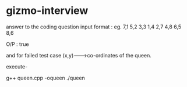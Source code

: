 # gizmo-interview
answer to the coding question
input format :
eg.
7,1
5,2
3,3
1,4
2,7
4,8
6,5
8,6

O/P :
true

and for failed test case 
(x,y)--->co-ordinates of the queen.

execute-

g++ queen.cpp -oqueen
./queen
